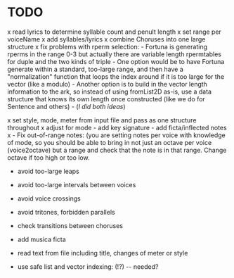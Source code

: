 # TODO

x read lyrics to determine syllable count and penult length
x set range per voiceName 
x add syllables/lyrics
x combine Choruses into one large structure
x fix problems with rperm selection:
    - Fortuna is generating rperms in the range 0-3 but actually there are
      variable length rpermtables for duple and the two kinds of triple
    - One option would be to have Fortuna generate within a standard,
      too-large range, and then have a "normalization" function that loops the
      index around if it is too large for the vector (like a modulo)
    - Another option is to build in the vector length information to the ark,
        so instead of using fromList2D as-is, use a data structure that knows
        its own length once constructed (like we do for Sentence and others)
    - (*I did both ideas*)

x set style, mode, meter from input file and pass as one structure throughout
x adjust for mode
    - add key signature
    - add ficta/inflected notes
x - Fix out-of-range notes: (you are setting notes per voice with knowledge of
   mode, so you should be able to bring in not just an octave per voice
   (voice2octave) but a range and check that the note is in that range.
   Change octave if too high or too low.

- avoid too-large leaps
- avoid too-large intervals between voices
- avoid voice crossings
- avoid tritones, forbidden parallels
- check transitions between choruses
- add musica ficta

- read text from file including title, changes of meter or  style
- use safe list and vector indexing: (!?) -- needed?



